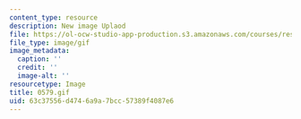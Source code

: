 ```yaml
---
content_type: resource
description: New image Uplaod
file: https://ol-ocw-studio-app-production.s3.amazonaws.com/courses/res-21g-01-kana-spring-2010/63c37556d4746a9a7bcc57389f4087e6_0579.gif
file_type: image/gif
image_metadata:
  caption: ''
  credit: ''
  image-alt: ''
resourcetype: Image
title: 0579.gif
uid: 63c37556-d474-6a9a-7bcc-57389f4087e6
---
```

